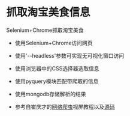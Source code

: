 # 抓取淘宝美食信息

Selenium+Chrome抓取淘宝美食

* 使用Selenium+Chrome访问网页

* 使用'--headless'参数可实现无可视化窗口访问

* 使用浏览器中的CSS选择器选取信息

* 使用pyquery模块匹配带爬取的信息

* 使用mongodb存储解析的结果

* 参考自崔庆才的[网络爬虫][1]视屏教程以及[源码][2]

    [1]: https://edu.hellobi.com/course/156 'Python3爬虫三大案例实战分享'
    [2]: https://github.com/Germey/TaobaoProduct 'github'